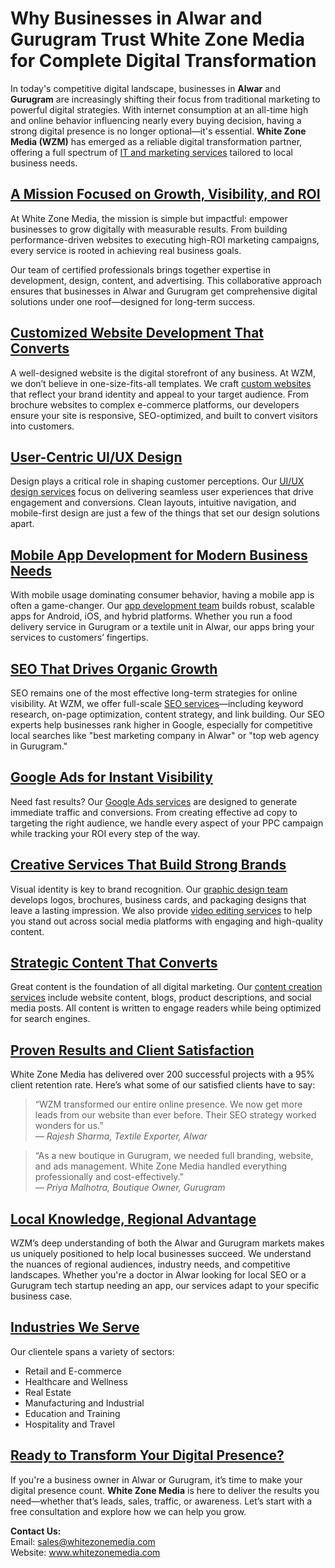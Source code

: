 <h1>Why Businesses in Alwar and Gurugram Trust White Zone Media for Complete Digital Transformation</h1>

  <p>
    In today's competitive digital landscape, businesses in <strong>Alwar</strong> and <strong>Gurugram</strong> are increasingly shifting their focus from traditional marketing to powerful digital strategies. With internet consumption at an all-time high and online behavior influencing nearly every buying decision, having a strong digital presence is no longer optional—it's essential. <strong>White Zone Media (WZM)</strong> has emerged as a reliable digital transformation partner, offering a full spectrum of <a href="https://whitezonemedia.com">IT and marketing services</a> tailored to local business needs.
  </p>

  <h2><a href="#">A Mission Focused on Growth, Visibility, and ROI</a></h2>

  <p>
    At White Zone Media, the mission is simple but impactful: empower businesses to grow digitally with measurable results. From building performance-driven websites to executing high-ROI marketing campaigns, every service is rooted in achieving real business goals.
  </p>

  <p>
    Our team of certified professionals brings together expertise in development, design, content, and advertising. This collaborative approach ensures that businesses in Alwar and Gurugram get comprehensive digital solutions under one roof—designed for long-term success.
  </p>

  <h2><a href="#">Customized Website Development That Converts</a></h2>

  <p>
    A well-designed website is the digital storefront of any business. At WZM, we don’t believe in one-size-fits-all templates. We craft <a href="https://whitezonemedia.com/web-development/">custom websites</a> that reflect your brand identity and appeal to your target audience. From brochure websites to complex e-commerce platforms, our developers ensure your site is responsive, SEO-optimized, and built to convert visitors into customers.
  </p>

  <h2><a href="#">User-Centric UI/UX Design</a></h2>

  <p>
    Design plays a critical role in shaping customer perceptions. Our <a href="https://whitezonemedia.com/ui-ux-design/">UI/UX design services</a> focus on delivering seamless user experiences that drive engagement and conversions. Clean layouts, intuitive navigation, and mobile-first design are just a few of the things that set our design solutions apart.
  </p>

  <h2><a href="#">Mobile App Development for Modern Business Needs</a></h2>

  <p>
    With mobile usage dominating consumer behavior, having a mobile app is often a game-changer. Our <a href="https://whitezonemedia.com/app-development/">app development team</a> builds robust, scalable apps for Android, iOS, and hybrid platforms. Whether you run a food delivery service in Gurugram or a textile unit in Alwar, our apps bring your services to customers’ fingertips.
  </p>

  <h2><a href="#">SEO That Drives Organic Growth</a></h2>

  <p>
    SEO remains one of the most effective long-term strategies for online visibility. At WZM, we offer full-scale <a href="https://whitezonemedia.com/seo/">SEO services</a>—including keyword research, on-page optimization, content strategy, and link building. Our SEO experts help businesses rank higher in Google, especially for competitive local searches like "best marketing company in Alwar" or "top web agency in Gurugram."
  </p>

  <h2><a href="#">Google Ads for Instant Visibility</a></h2>

  <p>
    Need fast results? Our <a href="https://whitezonemedia.com/google-ads/">Google Ads services</a> are designed to generate immediate traffic and conversions. From creating effective ad copy to targeting the right audience, we handle every aspect of your PPC campaign while tracking your ROI every step of the way.
  </p>

  <h2><a href="#">Creative Services That Build Strong Brands</a></h2>

  <p>
    Visual identity is key to brand recognition. Our <a href="https://whitezonemedia.com/graphic-design/">graphic design team</a> develops logos, brochures, business cards, and packaging designs that leave a lasting impression. We also provide <a href="https://whitezonemedia.com/video-editing/">video editing services</a> to help you stand out across social media platforms with engaging and high-quality content.
  </p>

  <h2><a href="#">Strategic Content That Converts</a></h2>

  <p>
    Great content is the foundation of all digital marketing. Our <a href="https://whitezonemedia.com/content-creation/">content creation services</a> include website content, blogs, product descriptions, and social media posts. All content is written to engage readers while being optimized for search engines.
  </p>

  <h2><a href="#">Proven Results and Client Satisfaction</a></h2>

  <p>
    White Zone Media has delivered over 200 successful projects with a 95% client retention rate. Here’s what some of our satisfied clients have to say:
  </p>

  <blockquote>
    “WZM transformed our entire online presence. We now get more leads from our website than ever before. Their SEO strategy worked wonders for us.”<br>
    <em>— Rajesh Sharma, Textile Exporter, Alwar</em>
  </blockquote>

  <blockquote>
    “As a new boutique in Gurugram, we needed full branding, website, and ads management. White Zone Media handled everything professionally and cost-effectively.”<br>
    <em>— Priya Malhotra, Boutique Owner, Gurugram</em>
  </blockquote>

  <h2><a href="#">Local Knowledge, Regional Advantage</a></h2>

  <p>
    WZM’s deep understanding of both the Alwar and Gurugram markets makes us uniquely positioned to help local businesses succeed. We understand the nuances of regional audiences, industry needs, and competitive landscapes. Whether you're a doctor in Alwar looking for local SEO or a Gurugram tech startup needing an app, our services adapt to your specific business case.
  </p>

  <h2><a href="#">Industries We Serve</a></h2>

  <p>
    Our clientele spans a variety of sectors:
  </p>
  <ul>
    <li>Retail and E-commerce</li>
    <li>Healthcare and Wellness</li>
    <li>Real Estate</li>
    <li>Manufacturing and Industrial</li>
    <li>Education and Training</li>
    <li>Hospitality and Travel</li>
  </ul>

  <h2><a href="#">Ready to Transform Your Digital Presence?</a></h2>

  <p>
    If you're a business owner in Alwar or Gurugram, it’s time to make your digital presence count. <strong>White Zone Media</strong> is here to deliver the results you need—whether that’s leads, sales, traffic, or awareness. Let’s start with a free consultation and explore how we can help you grow.
  </p>

  <p>
    <strong>Contact Us:</strong><br>
    Email: <a href="mailto:sales@whitezonemedia.com">sales@whitezonemedia.com</a><br>
    Website: <a href="https://www.whitezonemedia.com" target="_blank">www.whitezonemedia.com</a><br>
  </p>
